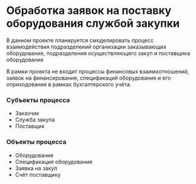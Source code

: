 ﻿# Обработка заявок на поставку оборудования службой закупки

В данном проекте планируется смоделировать процесс взаимодействия подразделений
организации заказывающих оборудование, подразделения осуществляющего закуп и
поставщика оборудования

В рамки проекта не входит процессы финансовых взаимоотношений, заявок на финансирование,
спецификаций оборудования и его оприходования в рамках бухгалтерского учёта. 

### Субъекты процесса
- Заказчик
- Служба закупа
- Поставщик

### Объекты процесса
- Оборудование
- Спецификация оборудования
- Заявка на закуп
- Счёт поставщику
  